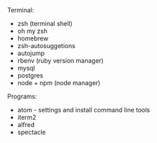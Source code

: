Terminal:
- zsh (terminal shell)
- oh my zsh
- homebrew
- zsh-autosuggetions
- autojump
- rbenv (ruby version manager)
- mysql
- postgres
- node + npm (node manager)

Programs:
- atom - settings and install command line tools
- iterm2
- alfred
- spectacle
